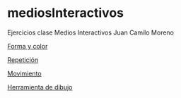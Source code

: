 # mediosInteractivos
Ejercicios clase Medios Interactivos Juan Camilo Moreno

[Forma y color](https://jcmore12.github.io/mediosInteractivos/01/)

[Repetición](https://jcmore12.github.io/mediosInteractivos/02/)

[Movimiento](https://jcmore12.github.io/mediosInteractivos/03/)

[Herramienta de dibujo](https://jcmore12.github.io/mediosInteractivos/04/)
